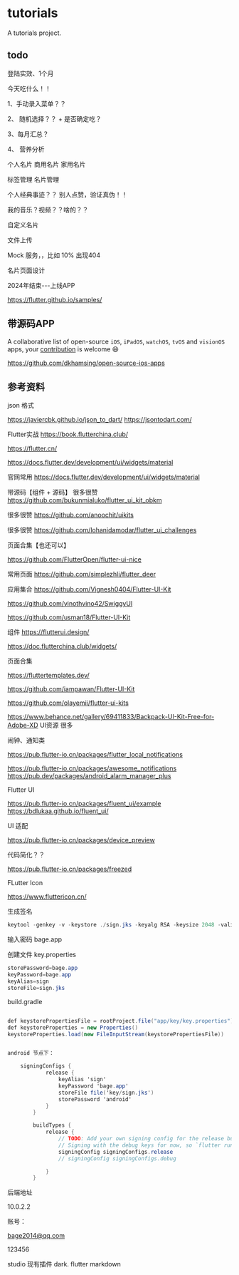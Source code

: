 # tutorials

A tutorials project.

## todo
登陆实效、1个月

今天吃什么！！

1、手动录入菜单？？

2、 随机选择？？ + 是否确定吃？

3、每月汇总？

4、 营养分析

个人名片
商用名片
家用名片

标签管理
名片管理


个人经典事迹？？ 别人点赞，验证真伪！！

我的音乐？视频？？啥的？？

自定义名片

文件上传

Mock 服务，，比如 10% 出现404

名片页面设计



2024年结束---上线APP

https://flutter.github.io/samples/



## 带源码APP

A collaborative list of open-source `iOS`, `iPadOS`, `watchOS`, `tvOS` and `visionOS` apps, your [contribution](https://github.com/dkhamsing/open-source-ios-apps/blob/master/.github/CONTRIBUTING.md) is welcome 😄

https://github.com/dkhamsing/open-source-ios-apps



## 参考资料

json 格式

https://javiercbk.github.io/json_to_dart/
https://jsontodart.com/

Flutter实战 https://book.flutterchina.club/

https://flutter.cn/

https://docs.flutter.dev/development/ui/widgets/material

官网常用
https://docs.flutter.dev/development/ui/widgets/material

带源码【组件 + 源码】
很多很赞
https://github.com/bukunmialuko/flutter_ui_kit_obkm

很多很赞
https://github.com/anoochit/uikits

很多很赞
https://github.com/lohanidamodar/flutter_ui_challenges

页面合集【也还可以】

https://github.com/FlutterOpen/flutter-ui-nice

常用页面
https://github.com/simplezhli/flutter_deer

应用集合
https://github.com/Vignesh0404/Flutter-UI-Kit

https://github.com/vinothvino42/SwiggyUI

https://github.com/usman18/Flutter-UI-Kit

组件
https://flutterui.design/

https://doc.flutterchina.club/widgets/



页面合集


https://fluttertemplates.dev/

https://github.com/iampawan/Flutter-UI-Kit

https://github.com/olayemii/flutter-ui-kits

https://www.behance.net/gallery/69411833/Backpack-UI-Kit-Free-for-Adobe-XD UI资源 很多



闹钟、通知类

https://pub.flutter-io.cn/packages/flutter_local_notifications

https://pub.flutter-io.cn/packages/awesome_notifications
https://pub.dev/packages/android_alarm_manager_plus


Flutter UI 

https://pub.flutter-io.cn/packages/fluent_ui/example
https://bdlukaa.github.io/fluent_ui/



UI 适配

https://pub.flutter-io.cn/packages/device_preview



代码简化？？

https://pub.flutter-io.cn/packages/freezed






FLutter Icon

https://www.fluttericon.cn/


生成签名
```csharp
keytool -genkey -v -keystore ./sign.jks -keyalg RSA -keysize 2048 -validity 10000 -alias sign
```

输入密码
bage.app

创建文件
key.properties
```csharp
storePassword=bage.app
keyPassword=bage.app
keyAlias=sign
storeFile=sign.jks
```

build.gradle
```csharp

def keystorePropertiesFile = rootProject.file("app/key/key.properties")
def keystoreProperties = new Properties()
keystoreProperties.load(new FileInputStream(keystorePropertiesFile))


android 节点下：

    signingConfigs {
            release {
                keyAlias 'sign'
                keyPassword 'bage.app'
                storeFile file('key/sign.jks')
                storePassword 'android'
            }
        }

        buildTypes {
            release {
                // TODO: Add your own signing config for the release build.
                // Signing with the debug keys for now, so `flutter run --release` works.
                signingConfig signingConfigs.release
                // signingConfig signingConfigs.debug

            }
        }

```



后端地址

10.0.2.2



账号：

bage2014@qq.com

123456


studio 现有插件
dark. flutter  markdown

